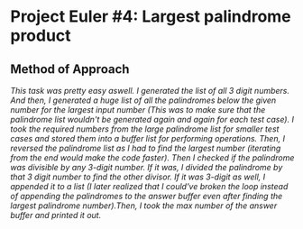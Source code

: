 # **Project Euler #4: Largest palindrome product**
## **Method of Approach**
*This task was pretty easy aswell. I generated the list of all 3 digit numbers. And then, I generated a huge list of all the palindromes below the given number for the largest input number (This was to make sure that the palindrome list wouldn't be generated again and again for each test case). I took the required numbers from the large palindrome list for smaller test cases and stored them into a buffer list for performing operations. Then, I reversed the palindrome list as I had to find the largest number (iterating from the end would make the code faster). Then I checked if the palindrome was divisible by any 3-digit number. If it was, I divided the palindrome by that 3 digit number to find the other divisor. If it was 3-digit as well, I appended it to a list (I later realized that I could've broken the loop instead of appending the palindromes to the answer buffer even after finding the largest palindrome number).Then, I took the max number of the answer buffer and printed it out.*
